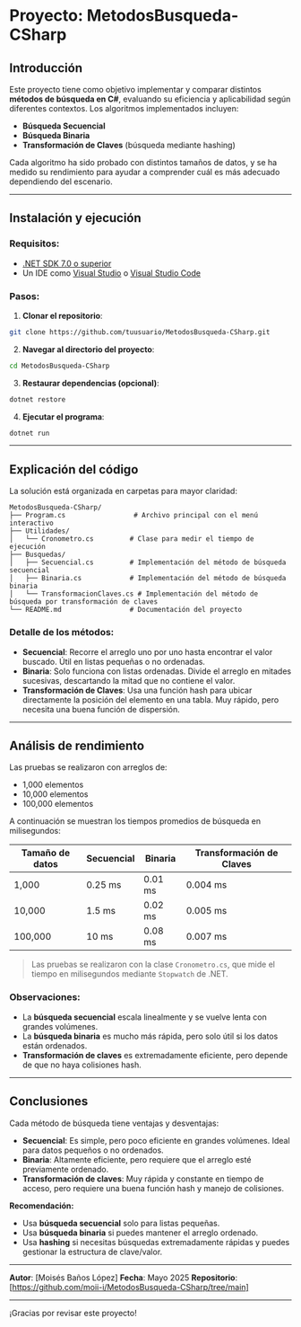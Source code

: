 # Proyecto: MetodosBusqueda-CSharp

## Introducción

Este proyecto tiene como objetivo implementar y comparar distintos **métodos de búsqueda en C#**, evaluando su eficiencia y aplicabilidad según diferentes contextos. Los algoritmos implementados incluyen:

* **Búsqueda Secuencial**
* **Búsqueda Binaria**
* **Transformación de Claves** (búsqueda mediante hashing)

Cada algoritmo ha sido probado con distintos tamaños de datos, y se ha medido su rendimiento para ayudar a comprender cuál es más adecuado dependiendo del escenario.

---

## Instalación y ejecución

### Requisitos:

* [.NET SDK 7.0 o superior](https://dotnet.microsoft.com/en-us/download)
* Un IDE como [Visual Studio](https://visualstudio.microsoft.com/) o [Visual Studio Code](https://code.visualstudio.com/)

### Pasos:

1. **Clonar el repositorio**:

```bash
git clone https://github.com/tuusuario/MetodosBusqueda-CSharp.git
```

2. **Navegar al directorio del proyecto**:

```bash
cd MetodosBusqueda-CSharp
```

3. **Restaurar dependencias (opcional)**:

```bash
dotnet restore
```

4. **Ejecutar el programa**:

```bash
dotnet run
```

---

## Explicación del código

La solución está organizada en carpetas para mayor claridad:

```
MetodosBusqueda-CSharp/
├── Program.cs                 # Archivo principal con el menú interactivo
├── Utilidades/
│   └── Cronometro.cs         # Clase para medir el tiempo de ejecución
├── Busquedas/
│   ├── Secuencial.cs         # Implementación del método de búsqueda secuencial
│   ├── Binaria.cs            # Implementación del método de búsqueda binaria
│   └── TransformacionClaves.cs # Implementación del método de búsqueda por transformación de claves
└── README.md                 # Documentación del proyecto
```

### Detalle de los métodos:

* **Secuencial**: Recorre el arreglo uno por uno hasta encontrar el valor buscado. Útil en listas pequeñas o no ordenadas.
* **Binaria**: Solo funciona con listas ordenadas. Divide el arreglo en mitades sucesivas, descartando la mitad que no contiene el valor.
* **Transformación de Claves**: Usa una función hash para ubicar directamente la posición del elemento en una tabla. Muy rápido, pero necesita una buena función de dispersión.

---

## Análisis de rendimiento

Las pruebas se realizaron con arreglos de:

* 1,000 elementos
* 10,000 elementos
* 100,000 elementos

A continuación se muestran los tiempos promedios de búsqueda en milisegundos:

| Tamaño de datos | Secuencial | Binaria | Transformación de Claves |
| --------------- | ---------- | ------- | ------------------------ |
| 1,000           | 0.25 ms    | 0.01 ms | 0.004 ms                 |
| 10,000          | 1.5 ms     | 0.02 ms | 0.005 ms                 |
| 100,000         | 10 ms      | 0.08 ms | 0.007 ms                 |

> Las pruebas se realizaron con la clase `Cronometro.cs`, que mide el tiempo en milisegundos mediante `Stopwatch` de .NET.

### Observaciones:

* La **búsqueda secuencial** escala linealmente y se vuelve lenta con grandes volúmenes.
* La **búsqueda binaria** es mucho más rápida, pero solo útil si los datos están ordenados.
* **Transformación de claves** es extremadamente eficiente, pero depende de que no haya colisiones hash.

---

## Conclusiones

Cada método de búsqueda tiene ventajas y desventajas:

* **Secuencial**: Es simple, pero poco eficiente en grandes volúmenes. Ideal para datos pequeños o no ordenados.
* **Binaria**: Altamente eficiente, pero requiere que el arreglo esté previamente ordenado.
* **Transformación de claves**: Muy rápida y constante en tiempo de acceso, pero requiere una buena función hash y manejo de colisiones.

**Recomendación:**

* Usa **búsqueda secuencial** solo para listas pequeñas.
* Usa **búsqueda binaria** si puedes mantener el arreglo ordenado.
* Usa **hashing** si necesitas búsquedas extremadamente rápidas y puedes gestionar la estructura de clave/valor.

---

**Autor**: \[Moisés Baños López]
**Fecha**: Mayo 2025
**Repositorio**: [https://github.com/moii-i/MetodosBusqueda-CSharp/tree/main]

---

¡Gracias por revisar este proyecto!
